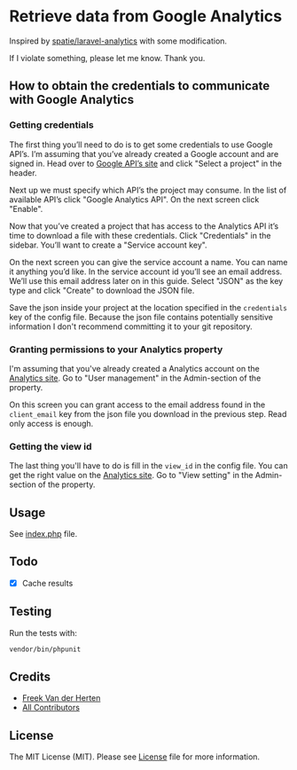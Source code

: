 # Retrieve data from Google Analytics

Inspired by [spatie/laravel-analytics](https://github.com/spatie/laravel-analytics) with some modification.

If I violate something, please let me know. Thank you.

## How to obtain the credentials to communicate with Google Analytics

### Getting credentials

The first thing you’ll need to do is to get some credentials to use Google API’s. I’m assuming that you’ve already created a Google account and are signed in. Head over to [Google API’s site](https://console.developers.google.com/apis) and click "Select a project" in the header.

Next up we must specify which API’s the project may consume. In the list of available API’s click "Google Analytics API". On the next screen click "Enable".

Now that you’ve created a project that has access to the Analytics API it’s time to download a file with these credentials. Click "Credentials" in the sidebar. You’ll want to create a "Service account key".

On the next screen you can give the service account a name. You can name it anything you’d like. In the service account id you’ll see an email address. We’ll use this email address later on in this guide. Select "JSON" as the key type and click "Create" to download the JSON file.

Save the json inside your project at the location specified in the `credentials` key of the config file. Because the json file contains potentially sensitive information I don't recommend committing it to your git repository.

### Granting permissions to your Analytics property

I'm assuming that you've already created a Analytics account on the [Analytics site](https://analytics.google.com/analytics). Go to "User management" in the Admin-section of the property.

On this screen you can grant access to the email address found in the `client_email` key from the json file you download in the previous step. Read only access is enough.

### Getting the view id

The last thing you'll have to do is fill in the `view_id` in the config file. You can get the right value on the [Analytics site](https://analytics.google.com/analytics). Go to "View setting" in the Admin-section of the property.

## Usage

See [index.php](index.php) file.

## Todo

- [x] Cache results

## Testing

Run the tests with:

``` bash
vendor/bin/phpunit
```

## Credits

- [Freek Van der Herten](https://github.com/freekmurze)
- [All Contributors](https://github.com/spatie/laravel-analytics/graphs/contributors)

## License

The MIT License (MIT). Please see [License](LICENSE) file for more information.
